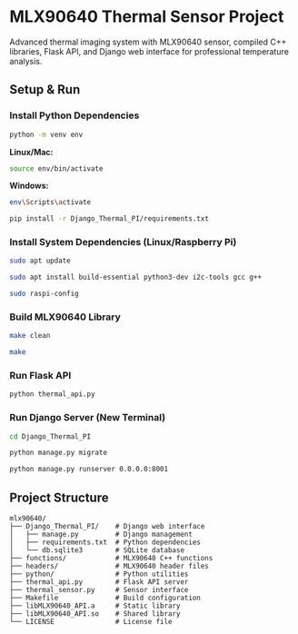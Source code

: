 # MLX90640 Thermal Sensor Project

Advanced thermal imaging system with MLX90640 sensor, compiled C++ libraries, Flask API, and Django web interface for professional temperature analysis.

## Setup & Run

### Install Python Dependencies
```bash
python -m venv env
```

**Linux/Mac:**
```bash
source env/bin/activate
```

**Windows:**
```bash
env\Scripts\activate
```

```bash
pip install -r Django_Thermal_PI/requirements.txt
```

### Install System Dependencies (Linux/Raspberry Pi)
```bash
sudo apt update
```

```bash
sudo apt install build-essential python3-dev i2c-tools gcc g++
```

```bash
sudo raspi-config
```

### Build MLX90640 Library
```bash
make clean
```

```bash
make
```

### Run Flask API
```bash
python thermal_api.py
```

### Run Django Server (New Terminal)
```bash
cd Django_Thermal_PI
```

```bash
python manage.py migrate
```

```bash
python manage.py runserver 0.0.0.0:8001
```

## Project Structure

```
mlx90640/
├── Django_Thermal_PI/    # Django web interface
│   ├── manage.py         # Django management
│   ├── requirements.txt  # Python dependencies
│   └── db.sqlite3        # SQLite database
├── functions/            # MLX90640 C++ functions
├── headers/              # MLX90640 header files
├── python/               # Python utilities
├── thermal_api.py        # Flask API server
├── thermal_sensor.py     # Sensor interface
├── Makefile              # Build configuration
├── libMLX90640_API.a     # Static library
├── libMLX90640_API.so    # Shared library
└── LICENSE               # License file
```
